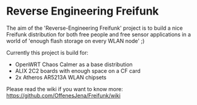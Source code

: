 # Reverse Engineering Freifunk

The aim of the 'Reverse-Engineering Freifunk' project is to build a nice Freifunk distribution for both free people and free sensor applications in a world of 'enough flash storage on every WLAN node' ;)

Currently this project is build for:
* OpenWRT Chaos Calmer as a base distribution
* ALIX 2C2 boards with enough space on a CF card
* 2x Atheros AR5213A WLAN chipsets

Please read the wiki if you want to know more:
https://github.com/OffenesJena/Freifunk/wiki
